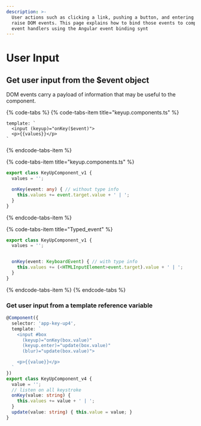 ```yaml
---
description: >-
  User actions such as clicking a link, pushing a button, and entering text
  raise DOM events. This page explains how to bind those events to component
  event handlers using the Angular event binding synt
---
```


# User Input

## Get user input from the $event object

DOM events carry a payload of information that may be useful to the component.

{% code-tabs %}
{% code-tabs-item title="keyup.components.ts" %}
```markup
template: `
  <input (keyup)="onKey($event)">
  <p>{{values}}</p>
`
```
{% endcode-tabs-item %}

{% code-tabs-item title="keyup.components.ts" %}
```typescript
export class KeyUpComponent_v1 {
  values = '';

  onKey(event: any) { // without type info
    this.values += event.target.value + ' | ';
  }
}
```
{% endcode-tabs-item %}

{% code-tabs-item title="Typed\_event" %}
```typescript
export class KeyUpComponent_v1 {
  values = '';


  onKey(event: KeyboardEvent) { // with type info
    this.values += (<HTMLInputElement>event.target).value + ' | ';
  }
}
```
{% endcode-tabs-item %}
{% endcode-tabs %}

### Get user input from a template reference variable  <a id="get-user-input-from-a-template-reference-variable"></a>

```typescript
@Component({
  selector: 'app-key-up4',
  template: `
    <input #box
      (keyup)="onKey(box.value)"
      (keyup.enter)="update(box.value)"
      (blur)="update(box.value)">

    <p>{{value}}</p>
  `
})
export class KeyUpComponent_v4 {
  value = '';
  // listen on all keystroke
  onKey(value: string) {
    this.values += value + ' | ';
  }
  update(value: string) { this.value = value; }
}
```

